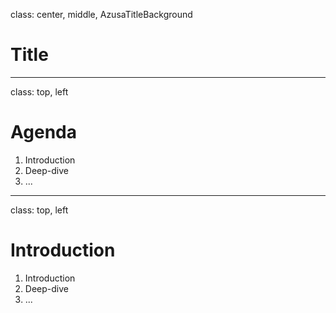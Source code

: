 class: center, middle, AzusaTitleBackground

# Title

---

class: top, left

# Agenda

1. Introduction
2. Deep-dive
3. ...

---

class: top, left

# Introduction

1. Introduction
2. Deep-dive
3. ...
